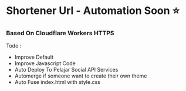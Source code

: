 # Shortener Url - Automation Soon ⭐️

### Based On Cloudflare Workers HTTPS

Todo : 
- Improve Default
- Improve Javascript Code
- Auto Deploy To Pelajar Social API Services
- Automerge if someone want to create their own theme
- Auto Fuse index.html with style.css
